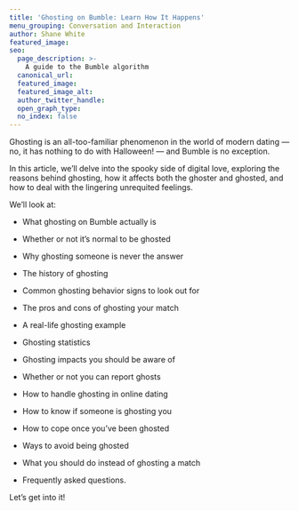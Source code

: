 ```yaml
---
title: 'Ghosting on Bumble: Learn How It Happens'
menu_grouping: Conversation and Interaction
author: Shane White
featured_image:
seo:
  page_description: >-
    A guide to the Bumble algorithm
  canonical_url:
  featured_image:
  featured_image_alt:
  author_twitter_handle:
  open_graph_type:
  no_index: false
---
```


<p>Ghosting is an all-too-familiar phenomenon in the world of modern dating &mdash; no, it has nothing to do with Halloween! &mdash; and Bumble is no exception.&nbsp;</p>
<p></p>
<p>In this article, we&rsquo;ll delve into the spooky side of digital love, exploring the reasons behind ghosting, how it affects both the ghoster and ghosted, and how to deal with the lingering unrequited feelings.&nbsp;</p>
<p></p>
<p>We&rsquo;ll look at:</p>
<p></p>
<ul>
<li>
<p>What ghosting on Bumble actually is</p>
</li>
<li>
<p>Whether or not it&rsquo;s normal to be ghosted</p>
</li>
<li>
<p>Why ghosting someone is never the answer</p>
</li>
<li>
<p>The history of ghosting</p>
</li>
<li>
<p>Common ghosting behavior signs to look out for</p>
</li>
<li>
<p>The pros and cons of ghosting your match</p>
</li>
<li>
<p>A real-life ghosting example</p>
</li>
<li>
<p>Ghosting statistics</p>
</li>
<li>
<p>Ghosting impacts you should be aware of</p>
</li>
<li>
<p>Whether or not you can report ghosts</p>
</li>
<li>
<p>How to handle ghosting in online dating</p>
</li>
<li>
<p>How to know if someone is ghosting you</p>
</li>
<li>
<p>How to cope once you&rsquo;ve been ghosted</p>
</li>
<li>
<p>Ways to avoid being ghosted</p>
</li>
<li>
<p>What you should do instead of ghosting a match</p>
</li>
<li>
<p>Frequently asked questions.</p>
</li>
</ul>
<p></p>
<p>Let&rsquo;s get into it!</p>
